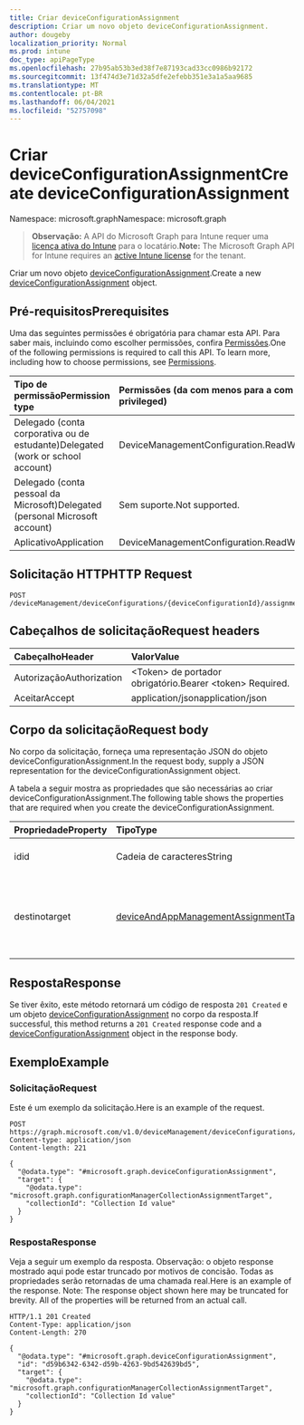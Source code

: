```yaml
---
title: Criar deviceConfigurationAssignment
description: Criar um novo objeto deviceConfigurationAssignment.
author: dougeby
localization_priority: Normal
ms.prod: intune
doc_type: apiPageType
ms.openlocfilehash: 27b95ab53b3ed38f7e87193cad33cc0986b92172
ms.sourcegitcommit: 13f474d3e71d32a5dfe2efebb351e3a1a5aa9685
ms.translationtype: MT
ms.contentlocale: pt-BR
ms.lasthandoff: 06/04/2021
ms.locfileid: "52757098"
---
```

# <a name="create-deviceconfigurationassignment"></a><span data-ttu-id="e82c0-103">Criar deviceConfigurationAssignment</span><span class="sxs-lookup"><span data-stu-id="e82c0-103">Create deviceConfigurationAssignment</span></span>

<span data-ttu-id="e82c0-104">Namespace: microsoft.graph</span><span class="sxs-lookup"><span data-stu-id="e82c0-104">Namespace: microsoft.graph</span></span>

> <span data-ttu-id="e82c0-105">**Observação:** A API do Microsoft Graph para Intune requer uma [licença ativa do Intune](https://go.microsoft.com/fwlink/?linkid=839381) para o locatário.</span><span class="sxs-lookup"><span data-stu-id="e82c0-105">**Note:** The Microsoft Graph API for Intune requires an [active Intune license](https://go.microsoft.com/fwlink/?linkid=839381) for the tenant.</span></span>

<span data-ttu-id="e82c0-106">Criar um novo objeto [deviceConfigurationAssignment](../resources/intune-deviceconfig-deviceconfigurationassignment.md).</span><span class="sxs-lookup"><span data-stu-id="e82c0-106">Create a new [deviceConfigurationAssignment](../resources/intune-deviceconfig-deviceconfigurationassignment.md) object.</span></span>

## <a name="prerequisites"></a><span data-ttu-id="e82c0-107">Pré-requisitos</span><span class="sxs-lookup"><span data-stu-id="e82c0-107">Prerequisites</span></span>
<span data-ttu-id="e82c0-p101">Uma das seguintes permissões é obrigatória para chamar esta API. Para saber mais, incluindo como escolher permissões, confira [Permissões](/graph/permissions-reference).</span><span class="sxs-lookup"><span data-stu-id="e82c0-p101">One of the following permissions is required to call this API. To learn more, including how to choose permissions, see [Permissions](/graph/permissions-reference).</span></span>

|<span data-ttu-id="e82c0-110">Tipo de permissão</span><span class="sxs-lookup"><span data-stu-id="e82c0-110">Permission type</span></span>|<span data-ttu-id="e82c0-111">Permissões (da com menos para a com mais privilégios)</span><span class="sxs-lookup"><span data-stu-id="e82c0-111">Permissions (from least to most privileged)</span></span>|
|:---|:---|
|<span data-ttu-id="e82c0-112">Delegado (conta corporativa ou de estudante)</span><span class="sxs-lookup"><span data-stu-id="e82c0-112">Delegated (work or school account)</span></span>|<span data-ttu-id="e82c0-113">DeviceManagementConfiguration.ReadWrite.All</span><span class="sxs-lookup"><span data-stu-id="e82c0-113">DeviceManagementConfiguration.ReadWrite.All</span></span>|
|<span data-ttu-id="e82c0-114">Delegado (conta pessoal da Microsoft)</span><span class="sxs-lookup"><span data-stu-id="e82c0-114">Delegated (personal Microsoft account)</span></span>|<span data-ttu-id="e82c0-115">Sem suporte.</span><span class="sxs-lookup"><span data-stu-id="e82c0-115">Not supported.</span></span>|
|<span data-ttu-id="e82c0-116">Aplicativo</span><span class="sxs-lookup"><span data-stu-id="e82c0-116">Application</span></span>|<span data-ttu-id="e82c0-117">DeviceManagementConfiguration.ReadWrite.All</span><span class="sxs-lookup"><span data-stu-id="e82c0-117">DeviceManagementConfiguration.ReadWrite.All</span></span>|

## <a name="http-request"></a><span data-ttu-id="e82c0-118">Solicitação HTTP</span><span class="sxs-lookup"><span data-stu-id="e82c0-118">HTTP Request</span></span>
<!-- {
  "blockType": "ignored"
}
-->
``` http
POST /deviceManagement/deviceConfigurations/{deviceConfigurationId}/assignments
```

## <a name="request-headers"></a><span data-ttu-id="e82c0-119">Cabeçalhos de solicitação</span><span class="sxs-lookup"><span data-stu-id="e82c0-119">Request headers</span></span>
|<span data-ttu-id="e82c0-120">Cabeçalho</span><span class="sxs-lookup"><span data-stu-id="e82c0-120">Header</span></span>|<span data-ttu-id="e82c0-121">Valor</span><span class="sxs-lookup"><span data-stu-id="e82c0-121">Value</span></span>|
|:---|:---|
|<span data-ttu-id="e82c0-122">Autorização</span><span class="sxs-lookup"><span data-stu-id="e82c0-122">Authorization</span></span>|<span data-ttu-id="e82c0-123">&lt;Token&gt; de portador obrigatório.</span><span class="sxs-lookup"><span data-stu-id="e82c0-123">Bearer &lt;token&gt; Required.</span></span>|
|<span data-ttu-id="e82c0-124">Aceitar</span><span class="sxs-lookup"><span data-stu-id="e82c0-124">Accept</span></span>|<span data-ttu-id="e82c0-125">application/json</span><span class="sxs-lookup"><span data-stu-id="e82c0-125">application/json</span></span>|

## <a name="request-body"></a><span data-ttu-id="e82c0-126">Corpo da solicitação</span><span class="sxs-lookup"><span data-stu-id="e82c0-126">Request body</span></span>
<span data-ttu-id="e82c0-127">No corpo da solicitação, forneça uma representação JSON do objeto deviceConfigurationAssignment.</span><span class="sxs-lookup"><span data-stu-id="e82c0-127">In the request body, supply a JSON representation for the deviceConfigurationAssignment object.</span></span>

<span data-ttu-id="e82c0-128">A tabela a seguir mostra as propriedades que são necessárias ao criar deviceConfigurationAssignment.</span><span class="sxs-lookup"><span data-stu-id="e82c0-128">The following table shows the properties that are required when you create the deviceConfigurationAssignment.</span></span>

|<span data-ttu-id="e82c0-129">Propriedade</span><span class="sxs-lookup"><span data-stu-id="e82c0-129">Property</span></span>|<span data-ttu-id="e82c0-130">Tipo</span><span class="sxs-lookup"><span data-stu-id="e82c0-130">Type</span></span>|<span data-ttu-id="e82c0-131">Descrição</span><span class="sxs-lookup"><span data-stu-id="e82c0-131">Description</span></span>|
|:---|:---|:---|
|<span data-ttu-id="e82c0-132">id</span><span class="sxs-lookup"><span data-stu-id="e82c0-132">id</span></span>|<span data-ttu-id="e82c0-133">Cadeia de caracteres</span><span class="sxs-lookup"><span data-stu-id="e82c0-133">String</span></span>|<span data-ttu-id="e82c0-134">A chave da atribuição.</span><span class="sxs-lookup"><span data-stu-id="e82c0-134">The key of the assignment.</span></span>|
|<span data-ttu-id="e82c0-135">destino</span><span class="sxs-lookup"><span data-stu-id="e82c0-135">target</span></span>|[<span data-ttu-id="e82c0-136">deviceAndAppManagementAssignmentTarget</span><span class="sxs-lookup"><span data-stu-id="e82c0-136">deviceAndAppManagementAssignmentTarget</span></span>](../resources/intune-shared-deviceandappmanagementassignmenttarget.md)|<span data-ttu-id="e82c0-137">O destino da atribuição da configuração do dispositivo.</span><span class="sxs-lookup"><span data-stu-id="e82c0-137">The assignment target for the device configuration.</span></span>|



## <a name="response"></a><span data-ttu-id="e82c0-138">Resposta</span><span class="sxs-lookup"><span data-stu-id="e82c0-138">Response</span></span>
<span data-ttu-id="e82c0-139">Se tiver êxito, este método retornará um código de resposta `201 Created` e um objeto [deviceConfigurationAssignment](../resources/intune-deviceconfig-deviceconfigurationassignment.md) no corpo da resposta.</span><span class="sxs-lookup"><span data-stu-id="e82c0-139">If successful, this method returns a `201 Created` response code and a [deviceConfigurationAssignment](../resources/intune-deviceconfig-deviceconfigurationassignment.md) object in the response body.</span></span>

## <a name="example"></a><span data-ttu-id="e82c0-140">Exemplo</span><span class="sxs-lookup"><span data-stu-id="e82c0-140">Example</span></span>

### <a name="request"></a><span data-ttu-id="e82c0-141">Solicitação</span><span class="sxs-lookup"><span data-stu-id="e82c0-141">Request</span></span>
<span data-ttu-id="e82c0-142">Este é um exemplo da solicitação.</span><span class="sxs-lookup"><span data-stu-id="e82c0-142">Here is an example of the request.</span></span>
``` http
POST https://graph.microsoft.com/v1.0/deviceManagement/deviceConfigurations/{deviceConfigurationId}/assignments
Content-type: application/json
Content-length: 221

{
  "@odata.type": "#microsoft.graph.deviceConfigurationAssignment",
  "target": {
    "@odata.type": "microsoft.graph.configurationManagerCollectionAssignmentTarget",
    "collectionId": "Collection Id value"
  }
}
```

### <a name="response"></a><span data-ttu-id="e82c0-143">Resposta</span><span class="sxs-lookup"><span data-stu-id="e82c0-143">Response</span></span>
<span data-ttu-id="e82c0-p102">Veja a seguir um exemplo da resposta. Observação: o objeto response mostrado aqui pode estar truncado por motivos de concisão. Todas as propriedades serão retornadas de uma chamada real.</span><span class="sxs-lookup"><span data-stu-id="e82c0-p102">Here is an example of the response. Note: The response object shown here may be truncated for brevity. All of the properties will be returned from an actual call.</span></span>
``` http
HTTP/1.1 201 Created
Content-Type: application/json
Content-Length: 270

{
  "@odata.type": "#microsoft.graph.deviceConfigurationAssignment",
  "id": "d59b6342-6342-d59b-4263-9bd542639bd5",
  "target": {
    "@odata.type": "microsoft.graph.configurationManagerCollectionAssignmentTarget",
    "collectionId": "Collection Id value"
  }
}
```




